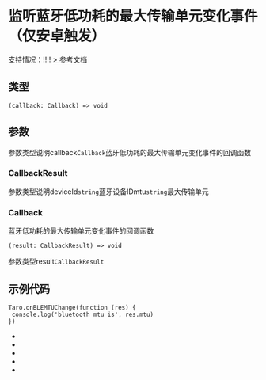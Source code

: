 # 监听蓝牙低功耗的最大传输单元变化事件（仅安卓触发）
支持情况：!!!!
[> 参考文档
](https://developers.weixin.qq.com/miniprogram/dev/api/device/bluetooth-ble/wx.onBLEMTUChange.html)
## 类型[​](onBLEMTUChange.html#类型)
```tsx
(callback: Callback) => void
```

## 参数[​](onBLEMTUChange.html#参数)
参数类型说明callback`Callback`蓝牙低功耗的最大传输单元变化事件的回调函数
### CallbackResult[​](onBLEMTUChange.html#callbackresult)
参数类型说明deviceId`string`蓝牙设备IDmtu`string`最大传输单元
### Callback[​](onBLEMTUChange.html#callback)
蓝牙低功耗的最大传输单元变化事件的回调函数
```tsx
(result: CallbackResult) => void
```
参数类型result`CallbackResult`
## 示例代码[​](onBLEMTUChange.html#示例代码)
```tsx
Taro.onBLEMTUChange(function (res) {
 console.log('bluetooth mtu is', res.mtu)
})
```

- 
- 

- 
- 

-
